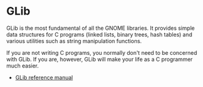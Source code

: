 # GLib

GLib is the most fundamental of all the GNOME libraries. It provides
simple data structures for C programs (linked lists, binary trees, hash
tables) and various utilities such as string manipulation functions.

If you are not writing C programs, you normally don't need to be
concerned with GLib. If you are, however, GLib will make your life as a
C programmer much easier.

  - [GLib reference manual](http://developer.gnome.org/glib/stable/)
